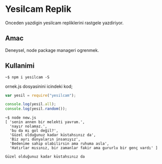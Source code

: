 # Yesilcam Replik

Onceden yazdigin yesilcam repliklerini rastgele yazdiriyor.

## Amac

Deneysel, node package manageri ogrenmek. 

## Kullanimi

```console 
~$ npm i yesilcam -S
```

ornek.js dosyasinini icindeki kod;
```js
var yesil = require("yesilcam");

console.log(yesil.all);
console.log(yesil.random());
```

```shell 
~$ node new.js
[ 'senin annen bir melekti yavrum.',
  'nayır nolamaz.',
  'bu da mı gol değil?',
  'Güzel olduğunuz kadar küstahsınız da',
  'Biz ayrı dünyaların insanıyız',
  'Bedenime sahip olabilirsin ama ruhuma asla',
  'Hatırlar mısınız, bir zamanlar fakir ama gururlu bir genç vardı' ]

Güzel olduğunuz kadar küstahsınız da
```


